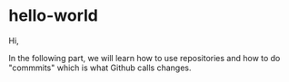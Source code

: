 # hello-world

Hi, 

In the following part, we will learn how to use repositories and how to do "commmits" which is what Github calls changes. 
